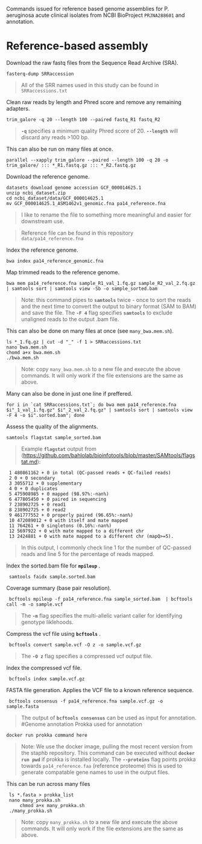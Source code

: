 Commands issued for reference based genome assemblies for P. aeruginosa acute clinical isolates from NCBI BioProject `PRJNA288601` and annotation.
# Reference-based assembly
Download the raw fastq files from the Sequence Read Archive (SRA).

	fasterq-dump SRRaccession
 > All of the SRR names used in this study can be found in `SRRaccessions.txt`

Clean raw reads by length and Phred score and remove any remaining adapters.

	trim_galore -q 20 --length 100 --paired fastq_R1 fastq_R2
> **`-q`** specifies a minimum quality Phred score of 20. **`--length`** will discard any reads >100 bp.

 This can also be run on many files at once.

	parallel --xapply trim_galore --paired --length 100 -q 20 -o trim_galore/ ::: *_R1.fastq.gz ::: *_R2.fastq.gz

Download the reference genome.

	datasets download genome accession GCF_000014625.1
	unzip ncbi_dataset.zip
	cd ncbi_dataset/data/GCF_000014625.1
	mv GCF_000014625.1_ASM1462v1_genomic.fna pa14_reference.fna
 > I like to rename the file to something more meaningful and easier for downstream use.

 > Reference file can be found in this repository `data/pa14_reference.fna`

 Index the reference genome.
 
	bwa index pa14_reference_genomic.fna
 
 Map trimmed reads to the reference genome.
 
	bwa mem pa14_reference.fna sample_R1_val_1.fq.gz sample_R2_val_2.fq.gz | samtools sort | samtools view -Sb -o sample_sorted.bam
> Note: this command pipes to **`samtools`** twice - once to sort the reads and the next time to convert the output to binary format (SAM to BAM) and save the file.
> The **`-F 4`** flag specifies **`samtools`** to exclude unaligned reads to the output .bam file.

This can also be done on many files at once (see `many_bwa.mem.sh`).
 	
	ls *_1.fq.gz | cut -d "_" -f 1 > SRRaccessions.txt
 	nano bwa.mem.sh
 	chomd a+x bwa.mem.sh
  	./bwa.mem.sh
> Note: copy `many_bwa.mem.sh` to a new file and execute the above commands. It will only work if the file extensions are the same as above.

Many can also be done in just one line if preffered.
  
	for i in `cat SRRaccessions.txt`; do bwa mem pa14_reference.fna $i"_1_val_1.fq.gz" $i"_2_val_2.fq.gz" | samtools sort | samtools view -F 4 -o $i".sorted.bam"; done
 
 Assess the quality of the alignments.
  
	samtools flagstat sample_sorted.bam

>Example **`flagstat`**  output from (https://github.com/bahlolab/bioinfotools/blob/master/SAMtools/flagstat.md):
 
	 1 480861162 + 0 in total (QC-passed reads + QC-failed reads)
	 2 0 + 0 secondary
	 3 3055712 + 0 supplementary
	 4 0 + 0 duplicates
	 5 475908985 + 0 mapped (98.97%:-nan%)
	 6 477805450 + 0 paired in sequencing
	 7 238902725 + 0 read1
	 8 238902725 + 0 read2
	 9 461777552 + 0 properly paired (96.65%:-nan%)
	 10 472089012 + 0 with itself and mate mapped
	 11 764261 + 0 singletons (0.16%:-nan%)
  	 12 5697922 + 0 with mate mapped to a different chr
	 13 2424881 + 0 with mate mapped to a different chr (mapQ>=5).
> In this output, I commonly check line 1 for the number of QC-passed reads and line 5 for the percentage of reads mapped.

 Index the sorted.bam file for **`mpileup`** .
  
	 samtools faidx sample.sorted.bam

Coverage summary (base pair resolution).
 
	 bcftools mpileup -f pa14_reference.fna sample_sorted.bam  | bcftools call -m -o sample.vcf
  
> The **`-m`** flag specifies the multi-allelic variant caller for identifying genotype liklehoods.

Compress the vcf file using **`bcftools`** .
 
	 bcftools convert sample.vcf -O z -o sample.vcf.gz
    
> The **`-O z`** flag specifies a compressed vcf output file.

Index the compressed vcf file.
  
	 bcftools index sample.vcf.gz

FASTA file generation. Applies the VCF file to a known reference sequence.
 
	 bcftools consensus -f pa14_reference.fna sample.vcf.gz -o sample.fasta

> The output of **`bcftools consensus`**  can be used as input for annotation.
#Genome annotation
Prokka used for annotation
 
	docker run prokka command here
> Note: We use the docker image, pulling the most recent version from the staphb repository. This command can be executed without **`docker run pwd`** if prokka is installed locally.
> The **`--proteins`** flag points prokka towards `pa14_reference.faa` (reference proteome) this is used to generate compatable gene names to use in the output files.

This can be run across many files 
  
	 ls *.fasta > prokka_list
  	 nano many_prokka.sh
         chmod a+x many_prokka.sh
	 ./many_prokka.sh
  > Note: copy `many_prokka.sh` to a new file and execute the above commands. It will only work if the file extensions are the same as above.
